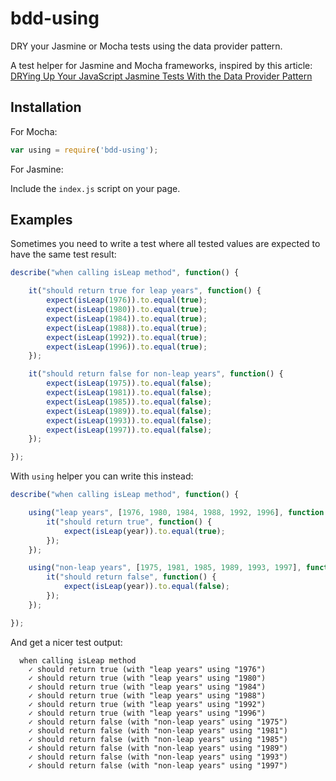 bdd-using
=========

DRY your Jasmine or Mocha tests using the data provider pattern.

A test helper for Jasmine and Mocha frameworks, inspired by this article: [DRYing Up Your JavaScript Jasmine Tests With the Data Provider Pattern](http://blog.jphpsf.com/2012/08/30/drying-up-your-javascript-jasmine-tests)

## Installation

For Mocha:

```js
var using = require('bdd-using');
```

For Jasmine:

Include the `index.js` script on your page.

## Examples

Sometimes you need to write a test where all tested values are expected to have the same test result:

```js
describe("when calling isLeap method", function() {

	it("should return true for leap years", function() {
		expect(isLeap(1976)).to.equal(true);
		expect(isLeap(1980)).to.equal(true);
		expect(isLeap(1984)).to.equal(true);
		expect(isLeap(1988)).to.equal(true);
		expect(isLeap(1992)).to.equal(true);
		expect(isLeap(1996)).to.equal(true);
	});

	it("should return false for non-leap years", function() {
		expect(isLeap(1975)).to.equal(false);
		expect(isLeap(1981)).to.equal(false);
		expect(isLeap(1985)).to.equal(false);
		expect(isLeap(1989)).to.equal(false);
		expect(isLeap(1993)).to.equal(false);
		expect(isLeap(1997)).to.equal(false);
	});	

});

```

With `using` helper you can write this instead:

```js
describe("when calling isLeap method", function() {

	using("leap years", [1976, 1980, 1984, 1988, 1992, 1996], function(year) {
		it("should return true", function() {
			expect(isLeap(year)).to.equal(true);
		});
	});

	using("non-leap years", [1975, 1981, 1985, 1989, 1993, 1997], function(year) {
		it("should return false", function() {
			expect(isLeap(year)).to.equal(false);
		});
	});

});
```

And get a nicer test output:

```
  when calling isLeap method
    ✓ should return true (with "leap years" using "1976") 
    ✓ should return true (with "leap years" using "1980") 
    ✓ should return true (with "leap years" using "1984") 
    ✓ should return true (with "leap years" using "1988") 
    ✓ should return true (with "leap years" using "1992") 
    ✓ should return true (with "leap years" using "1996") 
    ✓ should return false (with "non-leap years" using "1975") 
    ✓ should return false (with "non-leap years" using "1981") 
    ✓ should return false (with "non-leap years" using "1985") 
    ✓ should return false (with "non-leap years" using "1989") 
    ✓ should return false (with "non-leap years" using "1993") 
    ✓ should return false (with "non-leap years" using "1997")
```    
